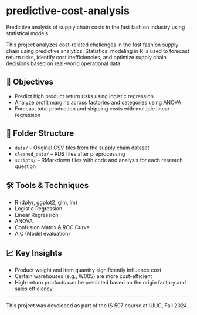 # predictive-cost-analysis
Predictive analysis of supply chain costs in the fast fashion industry using statistical models

This project analyzes cost-related challenges in the fast fashion supply chain using predictive analytics. Statistical modeling in R is used to forecast return risks, identify cost inefficiencies, and optimize supply chain decisions based on real-world operational data.


## 🧠 Objectives
- Predict high product return risks using logistic regression
- Analyze profit margins across factories and categories using ANOVA
- Forecast total production and shipping costs with multiple linear regression

## 📂 Folder Structure
- `data/` – Original CSV files from the supply chain dataset
- `cleaned_data/` – RDS files after preprocessing
- `scripts/` – RMarkdown files with code and analysis for each research question

## 🛠️ Tools & Techniques
- R (dplyr, ggplot2, glm, lm)
- Logistic Regression
- Linear Regression
- ANOVA
- Confusion Matrix & ROC Curve
- AIC (Model evaluation)

  
## 📈 Key Insights
- Product weight and item quantity significantly influence cost
- Certain warehouses (e.g., W005) are more cost-efficient
- High-return products can be predicted based on the origin factory and sales efficiency

---

This project was developed as part of the IS 507 course at UIUC, Fall 2024.
